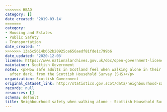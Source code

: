 ```yaml
---
<<<<<<< HEAD
category: []
date_created: '2019-03-14'
=======
category:
- Housing and Estates
- Public Safety
- Transportation
date_created: ''
>>>>>>> 13a5c5614b662b20925ce656aedf81fde1c799b6
date_updated: '2020-12-03'
license: https://www.nationalarchives.gov.uk/doc/open-government-licence/version/3/
maintainer: Scottish Government
notes: <p>How safe adults in Scotland feel when walking alone in their neighbourhood
  after dark, from the Scottish Household Survey (SHS)</p>
organization: Scottish Government
original_dataset_link: http://statistics.gov.scot/data/neighbourhood-safety-when-walking-alone---scottish-household-survey
records: null
resources: []
schema: default
title: Neighbourhood safety when walking alone - Scottish Household Survey
---
```

